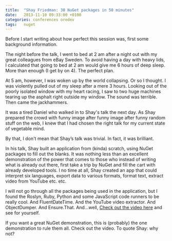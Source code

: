 ```yaml
---
title:  "Shay Friedman: 30 NuGet packages in 50 minutes"
date: 	2013-11-10 09:33:00 +0100
categories: conferences oredev
tags: 	nuget
---
```



Before I start writing about how perfect this session was, first some background
information.

The night before the talk, I went to bed at 2 am after a night out with my great
colleagues from eBay Sweden. To avoid having a day with heavy lids, I calculated
that going to bed at 2 am would give me 6 hours of deep sleep. More than enough
(I get by on 4). The perfect plan.

At 5 am, however, I was woken up by the world collapsing. Or so I thought. I was
violently pulled out of my sleep after a mere 3 hours. Looking out of the poorly
isolated window with my heart racing, I saw to two huge machines tearing up the
asphalt right outside my window. The sound was terrible. Then came the jackhammers.

It was a tired Daniel who walked in to Shay's talk the next day. As Shay prepared
the crowd with funny image after funny image after funny random stuff on the web,
I knew that I had chosen the right talk for my current state of vegetable mind.

By that, I don't mean that Shay’s talk was trivial. In fact, it was brilliant.

In his talk, Shay built an application from (kinda) scratch, using NuGet packages
to fill out the blanks. It was nothing less than an excellent demonstration of the
power that comes to those who instead of writing what is already out there, first
take a trip by NuGet and fill the cart with already developed tools. I no time at
all, Shay created an app that could interpret six languages, export data to various
formats, format text, extract video from YouTube etc. etc.

I will not go through all the packages being used in the application, but I found
the Roslyn, Ruby, Python and some JavaScript code runners to be really cool. And
FluentDateTime. And the YouTube video extractor. And ObjectDumper. And Ensure.That.
And...well, [Check out the video here](http://oredev.org/oredev2013/2013/videos.html)
and see for yourself.

If you want a great NuGet demonstration, this is (probably) the one demonstration
to rule them all. Check out the video. To quote Shay: why not? 
